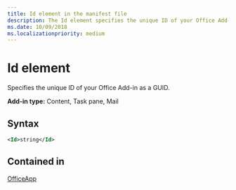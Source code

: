```yaml
---
title: Id element in the manifest file
description: The Id element specifies the unique ID of your Office Add-in as a GUID.
ms.date: 10/09/2018
ms.localizationpriority: medium
---
```


# Id element

Specifies the unique ID of your Office Add-in as a GUID.

**Add-in type:** Content, Task pane, Mail

## Syntax

```XML
<Id>string</Id>
```

## Contained in

[OfficeApp](officeapp.md)

